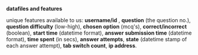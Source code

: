 **datafiles and features**

unique features available to us: **username/id** , **question** (the question no.), **question difficulty** (low-high), **chosen option** (mcq's), **correct/incorrect** (boolean), **start time** (datetime format), **answer submission time** (datetime format), **time spent** (in secs), **answer attempts**, **state** (datetime stamp of each answer attempt), **tab switch count**, **ip address**.
